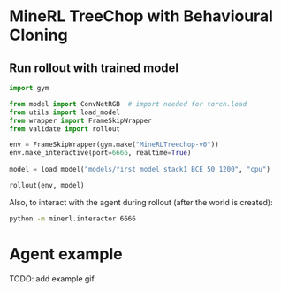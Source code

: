 # MineRL TreeChop with Behavioural Cloning

## Run rollout with trained model

```python
import gym

from model import ConvNetRGB  # import needed for torch.load
from utils import load_model
from wrapper import FrameSkipWrapper
from validate import rollout

env = FrameSkipWrapper(gym.make("MineRLTreechop-v0"))
env.make_interactive(port=6666, realtime=True)
    
model = load_model("models/first_model_stack1_BCE_50_1200", "cpu")

rollout(env, model)
```

Also, to interact with the agent during rollout (after the world is created):

```bash
python -m minerl.interactor 6666
```

# Agent example

TODO: add example gif 